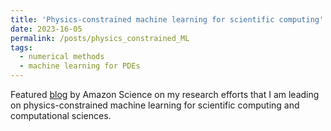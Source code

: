 ```yaml
---
title: 'Physics-constrained machine learning for scientific computing'
date: 2023-16-05
permalink: /posts/physics_constrained_ML
tags:
  - numerical methods
  - machine learning for PDEs
---
```


Featured [blog](https://www.amazon.science/blog/physics-constrained-machine-learning-for-scientific-computing) by Amazon Science on my research efforts that I am leading on physics-constrained machine learning for scientific computing and computational sciences.
